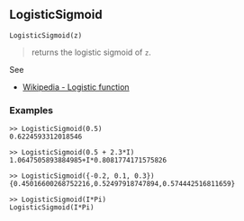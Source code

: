 ## LogisticSigmoid

```
LogisticSigmoid(z)
```

> returns the logistic sigmoid of `z`.

See
* [Wikipedia - Logistic function](https://en.wikipedia.org/wiki/Logistic_function)

### Examples

```
>> LogisticSigmoid(0.5)
0.6224593312018546
 
>> LogisticSigmoid(0.5 + 2.3*I)
1.0647505893884985+I*0.8081774171575826
 
>> LogisticSigmoid({-0.2, 0.1, 0.3})
{0.45016600268752216,0.52497918747894,0.574442516811659} 
 
>> LogisticSigmoid(I*Pi)
LogisticSigmoid(I*Pi)
```
